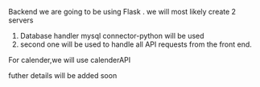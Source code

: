 Backend we are going to be using Flask .
we will most likely create 2 servers 
1) Database handler mysql connector-python will be used
2) second one will be used to handle all API requests from the front end.

For calender,we will use calenderAPI


futher details will be added soon
